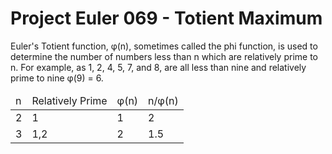# Project Euler 069 - Totient Maximum

Euler's Totient function, &phi;(n), sometimes called the phi function, is used to determine the number of numbers less than n which are relatively prime to n.  For example, as 1, 2, 4, 5, 7, and 8, are all less than nine and relatively prime to nine &phi;(9) = 6.

<table>
<thead>
<td>n</td>
<td>Relatively Prime</td>
<td>&phi;(n)</td>
<td>n/&phi;(n)</td>
</thead>
<tr>
<td>2</td>
<td>1</td>
<td>1</td>
<td>2</td>
</tr>
<tr>
<td>3</td>
<td>1,2</td>
<td>2</td>
<td>1.5</td>
</tr>
